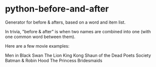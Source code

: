 python-before-and-after
=======================

Generator for before &amp; afters, based on a word and item list.

In trivia, "before & after" is when two names are combined into one (with one common word between them).

Here are a few movie examples:

Men in Black Swan
The Lion King Kong
Shaun of the Dead Poets Society
Batman & Robin Hood
The Princess Bridesmaids
